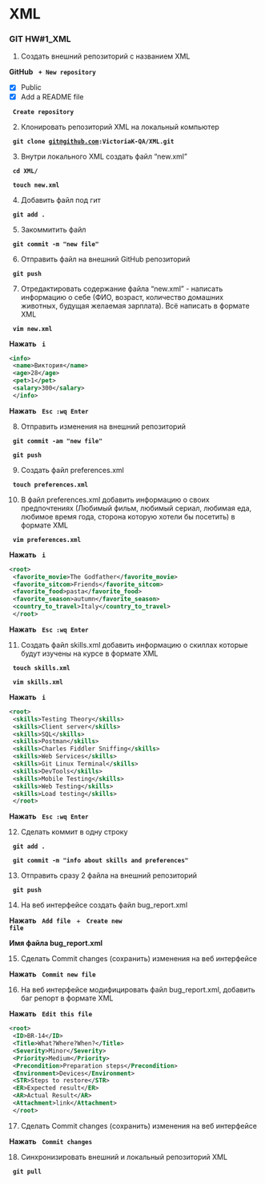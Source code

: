 # XML
### GIT   HW#1_XML
 1. Создать внешний репозиторий c названием XML 
 
 <b>GitHub</b> <code> <b>+ New repository</b> </code>

 - [X] Public
 - [X] Add a README file

 <code> <b>Create repository</b> </code>

 2. Клонировать репозиторий XML на локальный компьютер 

 <code> <b>git clone git@github.com:VictoriaK-QA/XML.git</b> </code>

 3. Внутри локального XML создать файл “new.xml” 

 <code> <b>cd XML/</b> </code>  
 
 <code> <b>touch new.xml</b> </code>

 4. Добавить файл под гит 
 
 <code> <b>git add .</b> </code>

 5. Закоммитить файл 
 
 <code> <b>git commit -m "new file"</b> </code>

 6. Отправить файл на внешний GitHub репозиторий 
 
 <code> <b>git push</b> </code>

 7. Отредактировать содержание файла “new.xml” - написать информацию о себе (ФИО, возраст, количество домашних животных, будущая желаемая зарплата). Всё написать в формате XML 
 
 <code> <b>vim new.xml</b> </code>

 <b>Нажать</b> <code> <b>i</b> </code>
 
 ```xml
 <info>
  <name>Виктория</name>
  <age>28</age>
  <pet>1</pet>
  <salary>300</salary>
  </info>
 ```
 <b>Нажать</b> <code> <b>Esc :wq Enter</b> </code>

 8. Отправить изменения на внешний репозиторий 
 
 <code> <b>git commit -am "new file"</b> </code> 
 
 <code> <b>git push</b> </code>

 9. Создать файл preferences.xml 
 
 <code> <b>touch preferences.xml</b> </code>
 
 10. В файл preferences.xml добавить информацию о своих предпочтениях (Любимый фильм, любимый сериал, любимая еда, любимое время года, сторона которую хотели бы посетить) в формате XML 
 
 <code> <b>vim preferences.xml</b> </code>

 <b>Нажать</b> <code> <b>i</b> </code>
 ```xml
 <root>
  <favorite_movie>The Godfather</favorite_movie>
  <favorite_sitcom>Friends</favorite_sitcom>
  <favorite_food>pasta</favorite_food>
  <favorite_season>autumn</favorite_season>
  <country_to_travel>Italy</country_to_travel>
  </root>
  ```
 <b>Нажать</b> <code> <b>Esc :wq Enter</b> </code>
 
 11. Создать файл skills.xml добавить информацию о скиллах которые будут изучены на курсе в формате XML 
 
  <code> <b>touch skills.xml</b> </code>

  <code> <b>vim skills.xml</b> </code>

 <b>Нажать</b> <code> <b>i</b> </code>
 ```xml
 <root>
  <skills>Testing Theory</skills>
  <skills>Client server</skills>
  <skills>SQL</skills>
  <skills>Postman</skills>
  <skills>Charles Fiddler Sniffing</skills>
  <skills>Web Services</skills>
  <skills>Git Linux Terminal</skills>
  <skills>DevTools</skills>
  <skills>Mobile Testing</skills>
  <skills>Web Testing</skills>
  <skills>Load testing</skills>
  </root> 
 ```

 <b>Нажать</b> <code> <b>Esc :wq Enter</b> </code>
 
 12. Сделать коммит в одну строку 

 <code> <b>git add .</b> </code>

 <code> <b>git commit -m "info about skills and preferences"</b> </code>
 
 13. Отправить сразу 2 файла на внешний репозиторий 
 
 <code> <b>git push</b> </code>

 14. На веб интерфейсе создать файл bug_report.xml 
 
 <b>Нажать</b> <code> <b>Add file</b> </code> + <code> <b>Create new file</b> </code> 

 <b>Имя файла bug_report.xml</b>

 15. Сделать Commit changes (сохранить) изменения на веб интерфейсе 
 
 <b>Нажать</b> <code> <b>Commit new file</b> </code> 
 
 16. На веб интерфейсе модифицировать файл bug_report.xml, добавить баг репорт в формате XML 
 
 <b>Нажать</b> <code> <b>Edit this file</b> </code>

 ```xml
 <root>
  <ID>BR-14</ID>
  <Title>What?Where?When?</Title>
  <Severity>Minor</Severity>
  <Priority>Medium</Priority>
  <Precondition>Preparation steps</Precondition>
  <Environment>Devices</Environment>
  <STR>Steps to restore</STR>
  <ER>Expected result</ER>
  <AR>Actual Result</AR>
  <Attachment>link</Attachment>
  </root>
 ```

 17. Сделать Commit changes (сохранить) изменения на веб интерфейсе 
 
 <b>Нажать</b> <code> <b>Commit changes</b> </code>

 18. Синхронизировать внешний и локальный репозиторий XML 
 
  <code> <b>git pull</b> </code>